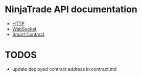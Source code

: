 # NinjaTrade API documentation

- [HTTP](http.md)
- [WebSocket](ws.md)
- [Smart Contract](contract.md)

# TODOS

- update deployed contract address in contract.md